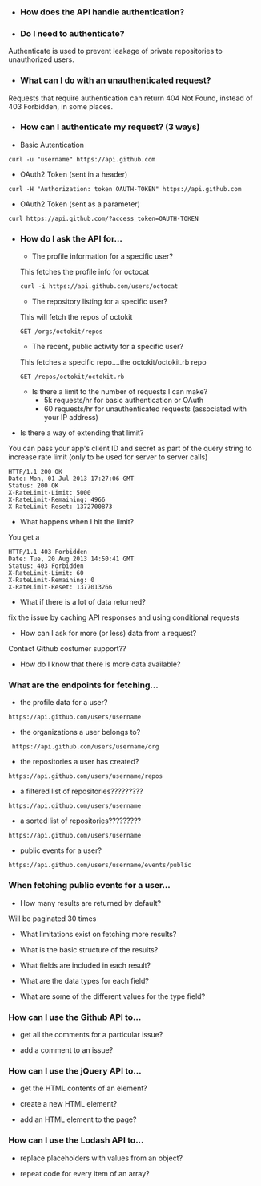  * ### How does the API handle authentication?
 
 
 
 * ### Do I need to authenticate?
 
 Authenticate is used to prevent leakage of private repositories to unauthorized users.
 
 * ### What can I do with an unauthenticated request?
 
 Requests that require authentication can return 404 Not Found, instead of 403 Forbidden, in some places.
 
 * ### How can I authenticate my request? (3 ways)
 
* Basic Autentication
```
curl -u "username" https://api.github.com
```
* OAuth2 Token (sent in a header)
```
curl -H "Authorization: token OAUTH-TOKEN" https://api.github.com
```
* OAuth2 Token (sent as a parameter)
```
curl https://api.github.com/?access_token=OAUTH-TOKEN
```
 
 * ### How do I ask the API for...
    * The profile information for a specific user?
    
    This fetches the profile info for octocat

    ```
    curl -i https://api.github.com/users/octocat
    ```
    
    * The repository listing for a specific user?
    
    This will fetch the repos of octokit
    
    ```
    GET /orgs/octokit/repos
    ```
    * The recent, public activity for a specific user?
    
    This fetches a specific repo....the octokit/octokit.rb repo
    
    ```
    GET /repos/octokit/octokit.rb
    ```
    
    * Is there a limit to the number of requests I can make?
      * 5k requests/hr for basic authentication or OAuth
      * 60 requests/hr for unauthenticated requests (associated with your IP address)
 


* Is there a way of extending that limit?

You can pass your app's client ID and secret as part of the query string to increase rate limit (only to be used for server to server calls) 
``` 
HTTP/1.1 200 OK
Date: Mon, 01 Jul 2013 17:27:06 GMT
Status: 200 OK
X-RateLimit-Limit: 5000
X-RateLimit-Remaining: 4966
X-RateLimit-Reset: 1372700873
```

* What happens when I hit the limit?
 
You get a 
```
HTTP/1.1 403 Forbidden
Date: Tue, 20 Aug 2013 14:50:41 GMT
Status: 403 Forbidden
X-RateLimit-Limit: 60
X-RateLimit-Remaining: 0
X-RateLimit-Reset: 1377013266
```

* What if there is a lot of data returned?
 
fix the issue by caching API responses and using conditional requests

* How can I ask for more (or less) data from a request?
 
Contact Github costumer support??


* How do I know that there is more data available?



### What are the endpoints for fetching...

  * the profile data for a user? 
  ```
  https://api.github.com/users/username
  ```
  
  * the organizations a user belongs to?
 ```
  https://api.github.com/users/username/org
  ```
  
  * the repositories a user has created?
  ```
  https://api.github.com/users/username/repos
  ```
  
  * a filtered list of repositories?????????
  ```
  https://api.github.com/users/username
  ```
  
  * a sorted list of repositories?????????
  ```
  https://api.github.com/users/username
  ```
  
  * public events for a user?
  ```
  https://api.github.com/users/username/events/public
  ```
  
### When fetching public events for a user...
 
  * How many results are returned by default?
  
Will be paginated 30 times

  * What limitations exist on fetching more results?
  
  * What is the basic structure of the results?
  
  * What fields are included in each result?
  
  * What are the data types for each field?
  
  * What are some of the different values for the type field?

### How can I use the Github API to...

 * get all the comments for a particular issue?

 * add a comment to an issue?

### How can I use the jQuery API to...

* get the HTML contents of an element?

* create a new HTML element?

* add an HTML element to the page?

### How can I use the Lodash API to...

* replace placeholders with values from an object?

* repeat code for every item of an array?
